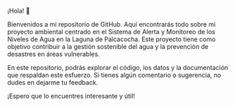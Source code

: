¡Hola! 👋

Bienvenidos a mi repositorio de GitHub. Aquí encontrarás todo sobre mi proyecto ambiental centrado en el Sistema de Alerta y Monitoreo de los Niveles de Agua en la Laguna de Palcacocha. Este proyecto tiene como objetivo contribuir a la gestión sostenible del agua y la prevención de desastres en áreas vulnerables.

En este repositorio, podrás explorar el código, los datos y la documentación que respaldan este esfuerzo. Si tienes algún comentario o sugerencia, no dudes en dejarme tu feedback.

¡Espero que lo encuentres interesante y útil!
